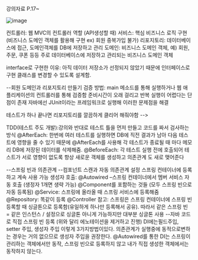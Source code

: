 ﻿강의자료 P.17~

![image](https://user-images.githubusercontent.com/121391259/211024651-33a22cb1-f662-4cc4-8b1d-8b980414e4e9.png)


컨트롤러: 웹 MVC의 컨트롤러 역할 (API생성할 때)
서비스: 핵심 비즈니스 로직 구현 (비즈니스 도메인 객체를 활용해 구현 ex) 회원 중복가입 불가) 
리포지토리: 데이터베이스에 접근, 도메인객체를 DB에 저장하고 관리
도메인: 비즈니스 도메인 객체, 예) 회원, 주문, 쿠폰 등등 주로 데이터베이스에 저장하고 관리되는 비즈니스 도메인 객체

interface로 구현한 이유: 아직 데이터 저장소가 선정되지 않았기 때문에 인터페이스로 구현 클래스를 변경할 수 있도록 설계함.



--회원 도메인과 리포지토리 만들기
검증 방법: main 메소드를 통해 실행하거나 웹 애플리케이션의 컨트롤러를 통해 검증함
준비시간이 오래 걸리고 반복 실행이 어렵다는 단점이 존재  자바에선 JUnit이라는 프레임워크로 실행해 이러한 문제점을 해결

테스트가 하나 끝나면 리포지토리를 깔끔하게 클리어 해줘야함
-->


TDD(테스트 주도 개발):강의와 반대로 테스트 틀을 먼저 만들고 코드를 짜서 검사하는 방식
@AfterEach: 한번에 여러 테스트를 실행하면 DB에 직전 결과가 남아 다음 테스트에 영향을 줄 수 있기 때문에 @AfterEach를 사용해 각 테스트가 종료될 때 마다 메모리 DB에 저장된 데이터를 삭제해줌.
@BeforeEach: 각 테스트 실행 전에 호출되어 테스트가 서로 영향이 없도록 항상 새로운 객체를 생성하고 의존관계 도 새로 맺어준다

--스프링 빈과 의존관계
--컴포넌트 스캔과 자동 의존관계 설정
스프링 컨테이너에 등록하고 계속 사용 가능
생성자 호출: @Autowired –스프링 컨테이너에서 멤버 서비스 자동 호출 (생정자 1개면 생략 가능)
@Component를 포함하는 것들 (모두 스프링 빈으로 자동 등록됨)
@Service: 스프링에 올라올 때 스프링 서비스에 등록해줌
@Repository: 똑같이 등록 
@Controller
참고: 스프링은 스프링 컨테이너에 스프링 빈 등록할 때 싱글톤으로 등록함(유일하게 하나만 등록해서 공유). 따라서 같은 스프링 빈 = 같은 인스턴스 / 설정으로 싱글톤 아니게 가능하지만 대부분 싱글톤 사용
--자바 코드로 직접 스프링 빈 등록 (위와 달리 에노테이션을 제거하고 진행)
DI에는필드주입, setter 주입, 생성자 주입 이렇게 3가지방법이있다. 의존관계가 실행중에 동적으로변하는 경우는 거의 없으므로 생성자 주입을 권장한다.
@Autowired를 통한 DI는 스프링이 관리하는 객체에서만 동작, 스프링 빈으로 등록하지 않고 내가 직접 생성한 객체에서는 동작하지 않는다.
